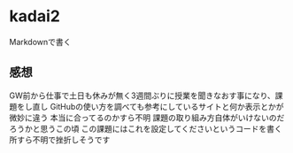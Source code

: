 # kadai2
Markdownで書く
## 感想
GW前から仕事で土日も休みが無く3週間ぶりに授業を聞きなおす事になり、課題をし直し
GitHubの使い方を調べても参考にしているサイトと何か表示とかが微妙に違う
本当に合ってるのかすら不明
課題の取り組み方自体がいけないのだろうかと思うこの頃
この課題にはこれを設定してくださいというコードを書く所すら不明で挫折しそうです
